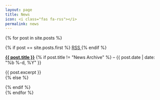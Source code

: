 ```yaml
---
layout: page
title: News
icon: <i class="fas fa-rss"></i>
permalink: news
---
```


{% for post in site.posts %}
<div class="primary callout">
  {% if post == site.posts.first %}
  <a class="float-right button tiny warning" href="{{ "/feed.xml" | relative_url }}"><i class="fas fa-rss"></i>
    RSS
  </a>
  {% endif %}
  <p>
    <strong><a href="{{ post.url | relative_url }}">{{ post.title }}</a></strong>
  {% if post.title != "News Archive" %}
    &ndash; {{ post.date | date: "%b %-d, %Y" }}
  </p>
  <div class="entry-content">
    {{ post.excerpt }}
  </div>
  {% else %}
  </p>
  {% endif %}
</div>
{% endfor %}
